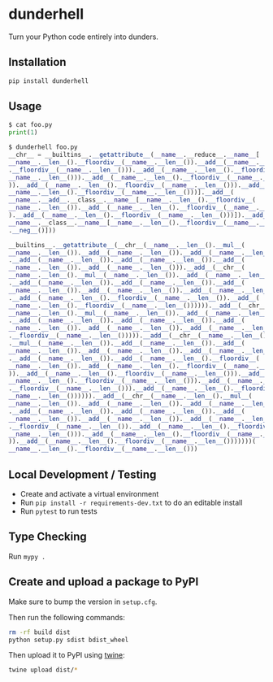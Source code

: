 # dunderhell

Turn your Python code entirely into dunders.

## Installation

```bash
pip install dunderhell
```

## Usage

```python
$ cat foo.py
print(1)

$ dunderhell foo.py
__chr__ = __builtins__.__getattribute__(__name__.__reduce__.__name__[
__name__.__len__().__floordiv__(__name__.__len__()).__add__(__name__.__len__()
.__floordiv__(__name__.__len__())).__add__(__name__.__len__().__floordiv__(
__name__.__len__())).__add__(__name__.__len__().__floordiv__(__name__.__len__()
)).__add__(__name__.__len__().__floordiv__(__name__.__len__())).__add__(
__name__.__len__().__floordiv__(__name__.__len__()))].__add__(
__name__.__add__.__class__.__name__[__name__.__len__().__floordiv__(
__name__.__len__()).__add__(__name__.__len__().__floordiv__(__name__.__len__())
).__add__(__name__.__len__().__floordiv__(__name__.__len__()))]).__add__(
__name__.__class__.__name__[__name__.__len__().__floordiv__(__name__.__len__())
.__neg__()]))

__builtins__.__getattribute__(__chr__(__name__.__len__().__mul__(
__name__.__len__()).__add__(__name__.__len__()).__add__(__name__.__len__())
.__add__(__name__.__len__()).__add__(__name__.__len__()).__add__(
__name__.__len__()).__add__(__name__.__len__())).__add__(__chr__(
__name__.__len__().__mul__(__name__.__len__()).__add__(__name__.__len__())
.__add__(__name__.__len__()).__add__(__name__.__len__()).__add__(
__name__.__len__()).__add__(__name__.__len__()).__add__(__name__.__len__())
.__add__(__name__.__len__().__floordiv__(__name__.__len__()).__add__(
__name__.__len__().__floordiv__(__name__.__len__()))))).__add__(__chr__(
__name__.__len__().__mul__(__name__.__len__()).__add__(__name__.__len__())
.__add__(__name__.__len__()).__add__(__name__.__len__()).__add__(
__name__.__len__()).__add__(__name__.__len__()).__add__(__name__.__len__()
.__floordiv__(__name__.__len__())))).__add__(__chr__(__name__.__len__()
.__mul__(__name__.__len__()).__add__(__name__.__len__()).__add__(
__name__.__len__()).__add__(__name__.__len__()).__add__(__name__.__len__())
.__add__(__name__.__len__()).__add__(__name__.__len__().__floordiv__(
__name__.__len__()).__add__(__name__.__len__().__floordiv__(__name__.__len__()
)).__add__(__name__.__len__().__floordiv__(__name__.__len__())).__add__(
__name__.__len__().__floordiv__(__name__.__len__())).__add__(__name__.__len__()
.__floordiv__(__name__.__len__())).__add__(__name__.__len__().__floordiv__(
__name__.__len__()))))).__add__(__chr__(__name__.__len__().__mul__(
__name__.__len__()).__add__(__name__.__len__()).__add__(__name__.__len__())
.__add__(__name__.__len__()).__add__(__name__.__len__()).__add__(
__name__.__len__()).__add__(__name__.__len__()).__add__(__name__.__len__()
.__floordiv__(__name__.__len__()).__add__(__name__.__len__().__floordiv__(
__name__.__len__())).__add__(__name__.__len__().__floordiv__(__name__.__len__()
)).__add__(__name__.__len__().__floordiv__(__name__.__len__()))))))(
__name__.__len__().__floordiv__(__name__.__len__()))
```

## Local Development / Testing

- Create and activate a virtual environment
- Run `pip install -r requirements-dev.txt` to do an editable install
- Run `pytest` to run tests

## Type Checking

Run `mypy .`

## Create and upload a package to PyPI

Make sure to bump the version in `setup.cfg`.

Then run the following commands:

```bash
rm -rf build dist
python setup.py sdist bdist_wheel
```

Then upload it to PyPI using [twine](https://twine.readthedocs.io/en/latest/#installation):

```bash
twine upload dist/*
```
